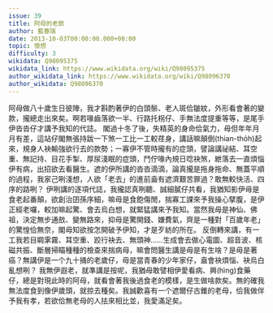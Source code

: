 ```yaml
---
issue: 39
title: 阿母的老款
author: 藍春瑞
date: 2013-10-03T00:00:00.000+08:00
topic: 懷想
difficulty: 3
wikidata: Q98095375
wikidata_link: https://www.wikidata.org/wiki/Q98095375
author_wikidata_link: https://www.wikidata.org/wiki/Q98096370
author_wikidata: Q98096370
---
```

阿母做八十歲生日彼陣，我才斟酌著伊的白頭鬃、老人斑佮皺紋，外形看會著的變款，攏總走出來矣。啊若喙齒落欲一半、行路托柺仔、手無法度提重等等，是尾手伊沓沓仔才講予我知的代誌。
閣過十冬了後，失精英的身命佮氣力，毋但年年月月有差，這站仔閣無張持跋一下煞一工比一工較荏身，講話嘛顛倒(thian-tho̍h)起來，規身人袂輸強欲行去的款勢；一寡伊不管時攏有的症頭，譬論講祕結、耳空重、無記持、目花手掣、厚尿淺眠的症頭，鬥佇喙內規日唸袂煞，紲落去一直煩惱伊有病，出招欲去看醫生。遮的伊所講的沓沓滴滴，論真攏是拖身拖命、無蓋平順的過程，我家己咧淺想，人欲「老去」的進前盍有遮濟艱苦罪過？敢無較快活、四序的路咧？
伊咧講的逐項代誌，我攏認真咧聽、誠細膩仔共看，我猶知影伊毋是食老起番顛，欲創治囝孫序細，嘛毋是食飽傷閒，揣寡工課來予我操心擘腹，是伊正經老囉，較加嘛起驚、會去烏白想，就緊猛講來予我知。當然我毋是神仙、佛祖，決定無步通敨、變無路來，抑毋是驚開錢、嫌費氣，齊是一種對「百歲年老」的驚惶佮無奈，閣毋知欲按怎開破予伊知，才是歹紡的所在。
反倒轉來講，有一工我若目睭雺霧、耳空重、跤行袂去、無頭神……生成會去做心電圖、超音波、核磁共振、斷層掃瞄種種的檢查來揣病母，嘛會問醫生講是毋是有生啥？是毋是著癌？無講伊是一个九十捅的老歲仔，毋是當青春的少年家仔，盍會袂煩惱、袂烏白亂想咧？
我無伊遐老，就準講是按呢，我猶毋敢譬相伊愛看病、興(hìng)食藥仔，總是對現此時的阿母，就看會著我後過食老的模樣，是生做啥款矣。無的確我無法度食到像伊歲頭，就掠去種矣。我誠歡喜有一个遮爾仔古錐的老母，佮我做伴予我有孝，若欲佮無老母的人抾來相比並，我愛滿足矣。